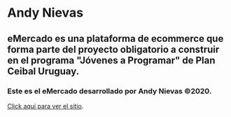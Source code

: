 # Andy Nievas


## eMercado es una plataforma de ecommerce que forma parte del proyecto obligatorio a construir en el programa "Jóvenes a Programar" de Plan Ceibal Uruguay.
  
### Este es el eMercado desarrollado por Andy Nievas ©2020.

[Click aquí para ver el sitio](https://andynievas.github.io/eMercado/Workspace_inicial/).
